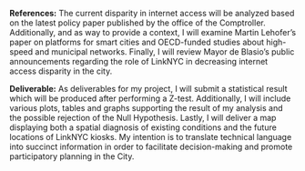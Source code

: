 **References:**
The current disparity in internet access will be analyzed based on the latest policy paper published by the office of the Comptroller. Additionally, and as way to provide a context, I will examine Martin Lehofer’s paper on platforms for smart cities and OECD-funded studies about high-speed and municipal networks. Finally, I will review Mayor de Blasio’s public announcements regarding the role of LinkNYC in decreasing internet access disparity in the city. 

**Deliverable:**
As deliverables for my project, I will submit a statistical result which will be produced after performing a Z-test. Additionally, I will include various plots, tables and graphs supporting the result of my analysis and the possible rejection of the Null Hypothesis. Lastly, I will deliver a map displaying both a spatial diagnosis of existing conditions and the future locations of LinkNYC kiosks. My intention is to translate technical language into succinct information in order to facilitate decision-making and promote participatory planning in the City. 

